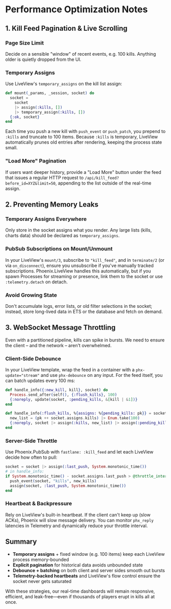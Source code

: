 # Performance Optimization Notes

## 1. Kill Feed Pagination & Live Scrolling

### Page Size Limit
Decide on a sensible "window" of recent events, e.g. 100 kills. Anything older is quietly dropped from the UI.

### Temporary Assigns
Use LiveView's `temporary_assigns` on the kill list assign:

```elixir
def mount(_params, _session, socket) do
  socket =
    socket
    |> assign(:kills, [])
    |> temporary_assign(:kills, [])
  {:ok, socket}
end
```

Each time you push a new kill with `push_event` or `push_patch`, you prepend to `:kills` and truncate to 100 items. Because `:kills` is temporary, LiveView automatically prunes old entries after rendering, keeping the process state small.

### "Load More" Pagination
If users want deeper history, provide a "Load More" button under the feed that issues a regular HTTP request to `/api/kill_feed?before_id=XYZ&limit=50`, appending to the list outside of the real-time assign.

## 2. Preventing Memory Leaks

### Temporary Assigns Everywhere
Only store in the socket assigns what you render. Any large lists (kills, charts data) should be declared as `temporary_assigns`.

### PubSub Subscriptions on Mount/Unmount
In your LiveView's `mount/3`, subscribe to `"kill_feed"`, and in `terminate/2` (or via `on_disconnect`), ensure you unsubscribe if you've manually tracked subscriptions. Phoenix.LiveView handles this automatically, but if you spawn Processes for streaming or presence, link them to the socket or use `:telemetry.detach` on detach.

### Avoid Growing State
Don't accumulate logs, error lists, or old filter selections in the socket; instead, store long-lived data in ETS or the database and fetch on demand.

## 3. WebSocket Message Throttling

Even with a partitioned pipeline, kills can spike in bursts. We need to ensure the client – and the network – aren't overwhelmed.

### Client-Side Debounce
In your LiveView template, wrap the feed in a container with a `phx-update="stream"` and use `phx-debounce` on any input. For the feed itself, you can batch updates every 100 ms:

```elixir
def handle_info({:new_kill, kill}, socket) do
  Process.send_after(self(), {:flush_kills}, 100)
  {:noreply, update(socket, :pending_kills, &[kill | &1])}
end

def handle_info(:flush_kills, %{assigns: %{pending_kills: pk}} = socket) do
  new_list = (pk ++ socket.assigns.kills) |> Enum.take(100)
  {:noreply, socket |> assign(:kills, new_list) |> assign(:pending_kills, [])}
end
```

### Server-Side Throttle
Use Phoenix.PubSub with `fastlane: :kill_feed` and let each LiveView decide how often to pull:

```elixir
socket = socket |> assign(:last_push, System.monotonic_time()) 
# in handle_info:
if System.monotonic_time() - socket.assigns.last_push > @throttle_interval do
  push_event(socket, "kills", new_kills)
  assign(socket, :last_push, System.monotonic_time())
end
```

### Heartbeat & Backpressure
Rely on LiveView's built-in heartbeat. If the client can't keep up (slow ACKs), Phoenix will slow message delivery. You can monitor `phx_reply` latencies in Telemetry and dynamically reduce your throttle interval.

## Summary

- **Temporary assigns** + fixed window (e.g. 100 items) keep each LiveView process memory-bounded
- **Explicit pagination** for historical data avoids unbounded state
- **Debounce + batching** on both client and server sides smooth out bursts
- **Telemetry‐backed heartbeats** and LiveView's flow control ensure the socket never gets saturated

With these strategies, our real-time dashboards will remain responsive, efficient, and leak-free—even if thousands of players erupt in kills all at once.
